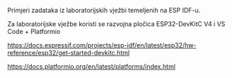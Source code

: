Primjeri zadataka iz laboratorijskih vježbi temeljenih na ESP IDF-u. 

Za laboratorijske vježbe koristi se razvojna pločica ESP32-DevKitC V4 i VS Code + Platformio

https://docs.espressif.com/projects/esp-idf/en/latest/esp32/hw-reference/esp32/get-started-devkitc.html

https://docs.platformio.org/en/latest/platforms/index.html
